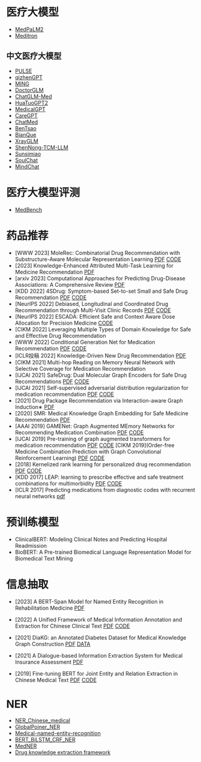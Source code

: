# 医疗大模型
- [MedPaLM2](https://arxiv.org/pdf/2305.09617.pdf)
- [Meditron](https://github.com/epfLLM/meditron)

## 中文医疗大模型
- [PULSE](https://github.com/openmedlab/PULSE)
- [qizhenGPT](https://github.com/CMKRG/QiZhenGPT)
- [MING](https://github.com/MediaBrain-SJTU/MING)
- [DoctorGLM](https://github.com/xionghonglin/DoctorGLM)
- [ChatGLM-Med](https://github.com/SCIR-HI/Med-ChatGLM)
- [HuaTuoGPT2](https://github.com/FreedomIntelligence/HuatuoGPT-II)
- [MedicalGPT](https://github.com/shibing624/MedicalGPT)
- [CareGPT](https://github.com/WangRongsheng/CareGPT)
- [ChatMed](https://github.com/michael-wzhu/ChatMed)
- [BenTsao](https://github.com/SCIR-HI/Huatuo-Llama-Med-Chinese)
- [BianQue](https://github.com/scutcyr/BianQue)
- [XrayGLM](https://github.com/WangRongsheng/XrayGLM)
- [ShenNong-TCM-LLM](https://github.com/michael-wzhu/ShenNong-TCM-LLM)
- [Sunsimiao](https://github.com/thomas-yanxin/Sunsimiao)
- [SoulChat](https://github.com/scutcyr/SoulChat)
- [MindChat](https://github.com/X-D-Lab/MindChat)

# 医疗大模型评测
- [MedBench](https://medbench.opencompass.org.cn/)

# 药品推荐
- [WWW 2023] MoleRec: Combinatorial Drug Recommendation with Substructure-Aware Molecular Representation Learning
[PDF](https://www.researchgate.net/profile/Nianzu-Yang/publication/368454974_MoleRec_Combinatorial_Drug_Recommendation_with_Substructure-Aware_Molecular_Representation_Learning/links/6450ced097449a0e1a6fa561/MoleRec-Combinatorial-Drug-Recommendation-with-Substructure-Aware-Molecular-Representation-Learning.pdf)
[CODE](https://github.com/yangnianzu0515/MoleRec)
- [2023] Knowledge-Enhanced Attributed Multi-Task Learning for Medicine Recommendation
[PDF](https://dl.acm.org/doi/10.1145/3527662)
- [arxiv 2023] Computational Approaches for Predicting Drug-Disease Associations: A Comprehensive Review
[PDF](https://arxiv.org/pdf/2309.06388.pdf)
- [KDD 2022] 4SDrug: Symptom-based Set-to-set Small and Safe Drug Recommendation
[PDF](http://www.cs.emory.edu/~jyang71/files/4sdrug.pdf)
[CODE](https://github.com/Melinda315/4SDrug)
- [NeurIPS 2022] Debiased, Longitudinal and Coordinated Drug Recommendation through Multi-Visit Clinic Records
[PDF](https://proceedings.neurips.cc/paper_files/paper/2022/file/b295b3a940706f431076c86b78907757-Paper-Conference.pdf)
[CODE](https://github.com/ssshddd/DrugRec)
- [NeurIPS 2022] ESCADA: Efficient Safe and Context Aware Dose Allocation for Precision Medicine
[CODE](https://github.com/Bilkent-CYBORG/ESCADA)
- [CIKM 2022] Leveraging Multiple Types of Domain Knowledge for Safe and Effective Drug Recommendation
- [WWW 2022] Conditional Generation Net for Medication Recommendation
[PDF](https://arxiv.org/pdf/2202.06588)
[CODE](https://github.com/BarryRun/COGNet)
- [ICLR投稿 2022] Knowledge-Driven New Drug Recommendation
[PDF](https://arxiv.org/pdf/2210.05572.pdf)
- [CIKM 2021] Multi-hop Reading on Memory Neural Network with Selective Coverage for Medication Recommendation
- [IJCAI 2021] SafeDrug: Dual Molecular Graph Encoders for Safe Drug Recommendations
[PDF](https://ui.adsabs.harvard.edu/link_gateway/2021arXiv210502711Y/EPRINT_PDF)
[CODE](https://github.com/ycq091044/SafeDrug)
- [IJCAI 2021] Self-supervised adversarial distribution regularization for medication recommendation
[PDF](https://www.ijcai.org/proceedings/2021/0431.pdf)
[CODE](https://github.com/yanda-wang/SARMR)
- [2021] Drug Package Recommendation via Interaction-aware Graph Induction∗
[PDF](https://arxiv.org/pdf/2102.03577)
- [2020] SMR: Medical Knowledge Graph Embedding for Safe Medicine Recommendation
[PDF](https://arxiv.org/pdf/1710.05980.pdf)
- [AAAI 2019] GAMENet: Graph Augmented MEmory Networks for Recommending Medication Combination
[PDF](https://arxiv.org/abs/1809.01852)
[CODE](https://github.com/sjy1203/GAMENet)
- [IJCAI 2019] Pre-training of graph augmented transformers for medication recommendation
[PDF](https://arxiv.org/pdf/1906.00346.pdf)
[CODE](https://github.com/jshang123/G-Bert)
[CIKM 2019](Order-free Medicine Combination Prediction with Graph Convolutional Reinforcement Learning)
[PDF](https://staff.fnwi.uva.nl/m.derijke/wp-content/papercite-data/pdf/wang-2019-order-free.pdf)
[CODE](https://github.com/WOW5678/CompNet)
- [2018] Kernelized rank learning for personalized drug recommendation
[PDF](https://academic.oup.com/bioinformatics/article/34/16/2808/4924716?login=false)
[CODE](https://github.com/BorgwardtLab/Kernelized-Rank-Learning)
- [KDD 2017] LEAP: learning to prescribe effective and safe treatment combinations for multimorbidity
[PDF](https://keg.cs.tsinghua.edu.cn/jietang/publications/KDD17-Zhang-et-al-LEAP-DL-pred-Healthcare.pdf)
[CODE](https://github.com/neozhangthe1/AutoPrescribe)
- [ICLR 2017] Predicting medications from diagnostic codes with recurrent neural networks
[pdf](https://openreview.net/pdf?id=rJEgeXFex)

# 预训练模型
- ClinicalBERT: Modeling Clinical Notes and Predicting Hospital Readmission
- BioBERT: A Pre-trained Biomedical Language Representation Model for Biomedical Text Mining

# 信息抽取
- [2023] A BERT-Span Model for Named Entity Recognition in Rehabilitation Medicine
[PDF](https://www.researchsquare.com/article/rs-2588490/latest.pdf)
- [2022] A Unified Framework of Medical Information Annotation and Extraction for Chinese Clinical Text
[PDF](https://arxiv.org/pdf/2203.03823)
[CODE](https://github.com/syuoni/eznlp)

- [2021] DiaKG: an Annotated Diabetes Dataset for Medical Knowledge Graph Construction
[PDF](https://arxiv.org/pdf/2105.15033)
[DATA](https://tianchi.aliyun.com/dataset/88836)

- [2021] A Dialogue-based Information Extraction System for Medical Insurance Assessment
[PDF](https://arxiv.org/pdf/2107.05866)

- [2019] Fine-tuning BERT for Joint Entity and Relation Extraction in Chinese Medical Text
[PDF](https://arxiv.org/pdf/1908.07721)
[CODE](https://github.com/genggui001/fine_tuning_bert_for_joint_entity_and_relation_extraction_in_chinese_medical_text)

# NER
- [NER_Chinese_medical](https://github.com/zzh-SJTU/NER_Chinese_medical)
- [GlobalPoiner_NER](https://github.com/Bureaux-Tao/GlobalPoiner_NER)
- [Medical-named-entity-recognition](https://github.com/F-debug/Medical-named-entity-recognition)
- [BERT_BiLSTM_CRF_NER](https://github.com/sxwee/BERT_BiLSTM_CRF_NER)
- [MedNER](https://github.com/Schlampig/MedNER)
- [Drug knowledge extraction framework](https://github.com/zhou-ls/Drug_Knowledge_Extraction_Framework)

